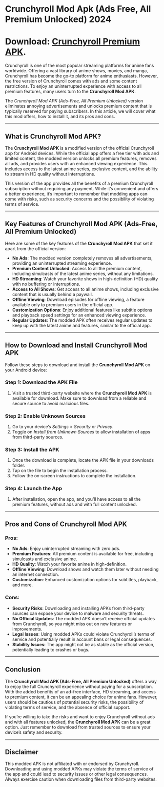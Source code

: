 # Crunchyroll Mod Apk (Ads Free, All Premium Unlocked) 2024

# Download: [Crunchyroll Premium APK](https://expertoapk.com/crunchyroll-premium-apk/).


Crunchyroll is one of the most popular streaming platforms for anime fans worldwide. Offering a vast library of anime shows, movies, and manga, Crunchyroll has become the go-to platform for anime enthusiasts. However, the free version of Crunchyroll comes with ads and some content restrictions. To enjoy an uninterrupted experience with access to all premium features, many users turn to the **Crunchyroll Mod APK**.

The *Crunchyroll Mod APK (Ads-Free, All Premium Unlocked)* version eliminates annoying advertisements and unlocks premium content that is typically reserved for paying subscribers. In this article, we will cover what this mod offers, how to install it, and its pros and cons.

---

## What is Crunchyroll Mod APK?

The **Crunchyroll Mod APK** is a modified version of the official Crunchyroll app for Android devices. While the official app offers a free tier with ads and limited content, the modded version unlocks all premium features, removes all ads, and provides users with an enhanced viewing experience. This includes access to the latest anime series, exclusive content, and the ability to stream in HD quality without interruptions.

This version of the app provides all the benefits of a premium Crunchyroll subscription without requiring any payment. While it’s convenient and offers a better experience, it’s important to remember that modding apps can come with risks, such as security concerns and the possibility of violating terms of service.

---

## Key Features of Crunchyroll Mod APK (Ads-Free, All Premium Unlocked)

Here are some of the key features of the **Crunchyroll Mod APK** that set it apart from the official version:

- **No Ads**: The modded version completely removes all advertisements, providing an uninterrupted streaming experience.
- **Premium Content Unlocked**: Access to all the premium content, including simulcasts of the latest anime series, without any limitations.
- **HD Streaming**: Watch your favorite shows in high-definition (HD) quality with no buffering or interruptions.
- **Access to All Shows**: Get access to all anime shows, including exclusive content that is usually behind a paywall.
- **Offline Viewing**: Download episodes for offline viewing, a feature available only to premium users in the official app.
- **Customization Options**: Enjoy additional features like subtitle options and playback speed settings for an enhanced viewing experience.
- **Regular Updates**: The modded APK often receives regular updates to keep up with the latest anime and features, similar to the official app.

---

## How to Download and Install Crunchyroll Mod APK

Follow these steps to download and install the **Crunchyroll Mod APK** on your Android device:

### **Step 1: Download the APK File**
1. Visit a trusted third-party website where the **Crunchyroll Mod APK** is available for download. Make sure to download from a reliable and secure source to avoid malicious files.

### **Step 2: Enable Unknown Sources**
1. Go to your device’s *Settings* > *Security* or *Privacy*.
2. Toggle on *Install from Unknown Sources* to allow installation of apps from third-party sources.

### **Step 3: Install the APK**
1. Once the download is complete, locate the APK file in your downloads folder.
2. Tap on the file to begin the installation process.
3. Follow the on-screen instructions to complete the installation.

### **Step 4: Launch the App**
1. After installation, open the app, and you’ll have access to all the premium features, without ads and with full content unlocked.

---

## Pros and Cons of Crunchyroll Mod APK

### **Pros:**
- **No Ads**: Enjoy uninterrupted streaming with zero ads.
- **Premium Features**: All premium content is available for free, including simulcasts and exclusive anime.
- **HD Quality**: Watch your favorite anime in high-definition.
- **Offline Viewing**: Download shows and watch them later without needing an internet connection.
- **Customization**: Enhanced customization options for subtitles, playback, and more.

### **Cons:**
- **Security Risks**: Downloading and installing APKs from third-party sources can expose your device to malware and security threats.
- **No Official Updates**: The modded APK doesn’t receive official updates from Crunchyroll, so you might miss out on new features or improvements.
- **Legal Issues**: Using modded APKs could violate Crunchyroll’s terms of service and potentially result in account bans or legal consequences.
- **Stability Issues**: The app might not be as stable as the official version, potentially leading to crashes or bugs.

---

## Conclusion

The **Crunchyroll Mod APK (Ads-Free, All Premium Unlocked)** offers a way to enjoy the full Crunchyroll experience without paying for a subscription. With the added benefits of an ad-free interface, HD streaming, and access to premium content, it can be an appealing choice for anime fans. However, users should be cautious of potential security risks, the possibility of violating terms of service, and the absence of official support.

If you’re willing to take the risks and want to enjoy Crunchyroll without ads and with all features unlocked, the **Crunchyroll Mod APK** can be a great option. Just remember to download from trusted sources to ensure your device’s safety and security.

---

## Disclaimer

This modded APK is not affiliated with or endorsed by Crunchyroll. Downloading and using modded APKs may violate the terms of service of the app and could lead to security issues or other legal consequences. Always exercise caution when downloading files from third-party websites.
